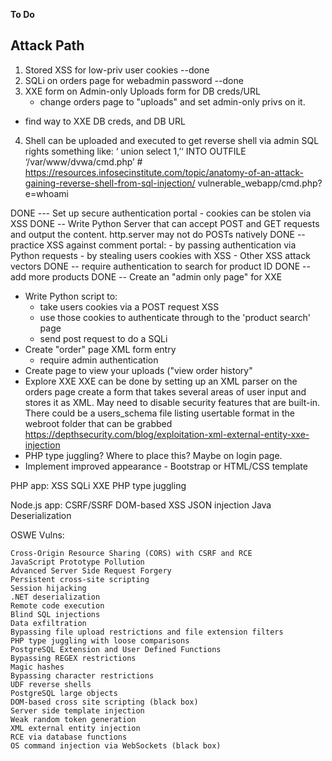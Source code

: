 **To Do**

Attack Path
----------------
1. Stored XSS for low-priv user cookies --done
2. SQLi on orders page for webadmin password --done
3. XXE form on Admin-only Uploads form for DB creds/URL
	- change orders page to "uploads" and set admin-only privs on it.
- find way to XXE DB creds, and DB URL
4. Shell can be uploaded and executed to get reverse shell via admin SQL rights
	something like: 
        ‘ union select 1,’‘ INTO OUTFILE ‘/var/www/dvwa/cmd.php’ #
	https://resources.infosecinstitute.com/topic/anatomy-of-an-attack-gaining-reverse-shell-from-sql-injection/	
	vulnerable_webapp/cmd.php?e=whoami        

DONE --- Set up secure authentication portal
	- cookies can be stolen via XSS
DONE -- Write Python Server that can accept POST and GET requests and output the content. http.server may not do POSTs natively
DONE -- practice XSS against comment portal:
	- by passing authentication via Python requests
	- by stealing users cookies with XSS
	- Other XSS attack vectors
DONE -- require authentication to search for product ID
DONE -- add more products
DONE -- Create an "admin only page" for XXE
- Write Python script to:
	- take users cookies via a POST request XSS
	- use those cookies to authenticate through to the 'product search' page
	- send post request to do a SQLi
- Create "order" page XML form entry
	- require admin authentication
- Create page to view your uploads ("view order history"
- Explore XXE
	XXE can be done by setting up an XML parser on the orders page
	create a form that takes several areas of user input
	and stores it as XML.  May need to disable security features that are built-in.
	There could be a users_schema file listing usertable format in the webroot folder that can be grabbed
	https://depthsecurity.com/blog/exploitation-xml-external-entity-xxe-injection	
- PHP type juggling?  Where to place this? Maybe on login page.
- Implement improved appearance - Bootstrap or HTML/CSS template

PHP app:
XSS
SQLi
XXE
PHP type juggling

Node.js app:
CSRF/SSRF
DOM-based XSS
JSON injection
Java Deserialization

OSWE Vulns:

    Cross-Origin Resource Sharing (CORS) with CSRF and RCE
    JavaScript Prototype Pollution
    Advanced Server Side Request Forgery
    Persistent cross-site scripting
    Session hijacking
    .NET deserialization
    Remote code execution
    Blind SQL injections
    Data exfiltration
    Bypassing file upload restrictions and file extension filters
    PHP type juggling with loose comparisons
    PostgreSQL Extension and User Defined Functions
    Bypassing REGEX restrictions
    Magic hashes
    Bypassing character restrictions
    UDF reverse shells
    PostgreSQL large objects
    DOM-based cross site scripting (black box)
    Server side template injection
    Weak random token generation
    XML external entity injection
    RCE via database functions
    OS command injection via WebSockets (black box)

    

